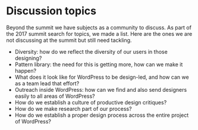 # Discussion topics

Beyond the summit we have subjects as a community to discuss. As part of the 2017 summit search for topics, we made a list. Here are the ones we are not discussing at the summit but still need tackling.

*   Diversity: how do we reflect the diversity of our users in those designing?
*   Pattern library: the need for this is getting more, how can we make it happen?
*   What does it look like for WordPress to be design-led, and how can we as a team lead that effort?
*   Outreach inside WordPress: how can we find and also send designers easily to all areas of WordPress?
*   How do we establish a culture of productive design critiques?
*   How do we make research part of our process?
*   How do we establish a proper design process across the entire project of WordPress?